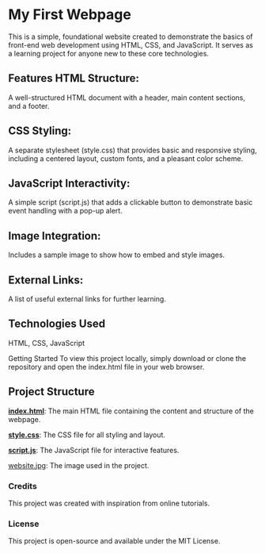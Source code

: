 # My First Webpage
This is a simple, foundational website created to demonstrate the basics of front-end web development using HTML, CSS, and JavaScript. It serves as a learning project for anyone new to these core technologies.

## Features HTML Structure: 
A well-structured HTML document with a header, main content sections, and a footer.

## CSS Styling: 
A separate stylesheet (style.css) that provides basic and responsive styling, including a centered layout, custom fonts, and a pleasant color scheme.

## JavaScript Interactivity: 
A simple script (script.js) that adds a clickable button to demonstrate basic event handling with a pop-up alert.

## Image Integration: 
Includes a sample image to show how to embed and style images.

## External Links: 
A list of useful external links for further learning.

## Technologies Used

HTML,
CSS,
JavaScript

Getting Started
To view this project locally, simply download or clone the repository and open the index.html file in your web browser.

## Project Structure

**[index.html](Task-1/index.html)**: The main HTML file containing the content and structure of the webpage.

**[style.css](Task-1/style.css)**: The CSS file for all styling and layout.

**[script.js](Task-1/script.js)**: The JavaScript file for interactive features.

[website.jpg](Task-1/website.jpg): The image used in the project.

### Credits
This project was created with inspiration from online tutorials.

### License
This project is open-source and available under the MIT License.

